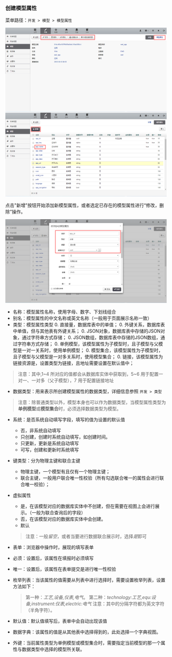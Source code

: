 ### 创建模型属性

菜单路径：`开发 > 模型 > 模型属性`

![PNG](..\images\model\3.png)
![PNG](..\images\model\4.png)

点击"新增"按钮开始添加新模型属性，或者选定已存在的模型属性进行“修改，删除”操作。

![PNG](..\images\model\5.png)

- 名称：模型属性名称，使用字母、数字、下划线组合
- 别名：模型属性的中文名称或英文名称（一般用于页面展示名称一致）
- 类型：模型属性类型
  0. 直接量，数据库表中的单值；
  0. 外键关系，数据库表中单值，但与其他表有外键关系；
  0. JSON对象，数据库表中存储的JSON对象，通过字符串方式存储；
  0. JSON数组，数据库表中存储的JSON数组，通过字符串方式存储；
  0. 单例模型，该模型属性为子模型时，且子模型与父模型是一对一关系时，使用单例模型；
  0. 模型集合，该模型属性为子模型时，且子模型与父模型是一对多关系时，使用模型集合；
  0. 链接，该模型属性为链接资源是，设置类型为链接，且地址需要设置在默认值中；

 > 注意：其中,1~4 所对应的值都会从数据库实体中获取到，5~6 用于配置一对一、一对多（父子模型），7 用于配置链接地址

- 数据类型：用来表示所创建模型属性的数据类型，详细信息参照 `开发 > 类型`

 > 注意：除普通类型以外，模型本身也可以作为数据类型，当模型属性类型为**单例模型**或**模型集合**时，必须选择数据类型为模型。

- 系统：是否系统自动填写字段，填写的值为设置的默认值
  - 否，非系统自动填写
  - 只创建，创建时系统自动填写，如创建时间。
  - 只更新，更新是系统自动填写
  - 可写，创建和更新时系统填写
- 键类型：分为物理主键和联合主键
  - 物理主键，一个模型有且仅有一个物理主键；
  - 联合主键，一般用户联合唯一性校验（所有勾选联合唯一的属性会进行联合唯一校验）；
- 虚拟属性
  - 是，在该模型对应的数据库实体中不创建，但在需要在视图上会进行展示。（一般为联合查询后的字段）
  - 否，在该模型对应的数据库实体中会创建。
  - 默认

  > 注意：一般*留空*，或者当要进行数据联合展示时，选择*是*即可

- 表单：浏览器中操作时，展现的填写表单
- 必须：设置后，该属性在填报时必须填写
- 唯一：设置后，该属性在表单提交是进行唯一性校验
- 枚举列表：当该属性的值需要从列表中进行选择时，需要设置枚举列表，设置方法如下：

  > 第一种：*工艺,设备,仪表,电气*。
  > 第二种：*technology:工艺,equ:设备,instrument:仪表,electric:电气*
  > 注意：其中的分隔字符都为英文字符（半角字符）。

- 默认值：默认值填写后，表单中会自动出现该值
- 数据字典：该属性的值是从其他表中选择得到的，此处选择一个字典视图。

- 外键：当前属性类型为单例模型或模型集合时，需要指定当前模型的那一个属性与数据类型中选择的模型所关联。
